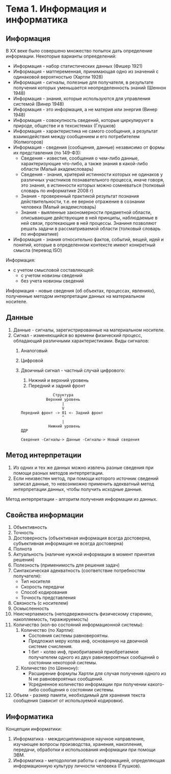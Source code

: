 # Тема 1. Информация и информатика
## Информация
В XX веке было совершено множество попыток дать определение информации. Некоторые варианты опрееделений:
- Информация - набор статистических данных (Фишер 1921)
- Информация - матпеременная, принимающая одно из значений с одинаковой вероятностью (Хартли 1928)
- Информация - сигналы, полезные для получателя, в результате получения которых уменьшается неопределенность знаний (Шеннон 1948)
- Информация - знания, которые используются для управления системой (Винер 1948)
- Информация - это информация, а не материя или энергия (Винер 1948)
- Информация - совокупность сведений, которые циркулируют в природе, обществе и в техсистемах (Глушков)
- Информация - характеристика не самого сообщения, а результат взаимодействия между сообщением и его потребителем (Колмогоров)
- Информация - сведения (сообщения, данные) независимо от формы их представления (по 149-ФЗ):
	- Сведения - известия, сообщения о чем-либо данные, характеризующие что-либо, а также знания в какой-либо области (Малый академсловарь)
	- Сведения - знания, критерий истинности которых не одинаков у различных участников познавательного процесса, иначе говоря, это знания, в истинности которых можно сомневаться (толковый словарь по информатике 2008 г)
	- Знания - проверенный практикой результат познания действительности, т.е. ее верное отражение в сознании человека (Малый академсловарь)
	- Знания - выяленные закономерности предметной области, описывающие действующие в ней принципы, наблюдаемые в ней связи, протекающие в ней процессы. Знаниня позволяют решать задачи в рассматриваемой области (толковый словарь по информатике)
- Информация - знания относительно фактов, событий, вещей, идей и понятий, которые в определенном контексте имеют конкретный смысла (перевод ISO)

Информация:
- с учетом смысловой составляющей:
	- с учетом новизны сведений
	- без учета новизны сведений

Информация - новые сведения (об объектах, процессах, явлениях), полученные методом интерпретации данных на материальном носителе.

## Данные
1. Данные - сигналы, зарегистрированные на материальном носителе.
2. Сигнал - изменяющийся во времени физический процесс, обладающий различными характеристиками. Виды сигналов:
	1. Аналоговый
	2. Цифровой
	3. Двоичный сигнал - частный случай цифрового:
		1. Нижний и верхний уровень
		2. Передний и задний фронт

		```
		              Структура
		           Верхний уровень
		                  |
		                  V
		Передний фронт -> 01 <- Задний фронт
		                  ^
		                  |
		            Нижний уровень
		ДДР

		Сведения -Сигналы-> Данные -Сигналы-> Новый сведения
		```

## Метод интерпретации
1. Из одних и тех же данных можно извлечь разные сведения при помощи разных методов интерпретации.
2. Если неизвестен метод, при помощи которого источник сведений записал данные, то невознможно применить адекватный метод интерпретации данных, чтобы получить исходные данные.

Метод интерпретации - алгоритм получения информации из данных.

## Свойства информации
1. Объективность
2. Точность
3. Достоверность (объективная информация всегда достоверна, субъективная информация не всегда достоверна)
4. Полнота
5. Актуальность (наличие нужной информации в момент принятия решения)
6. Полезность (применимость для решения задач)
7. Синтаксическая адекватность (соответствие потребностям получателя):
	- Тип носителя
	- Скорость передачи
	- Способ кодирования
	- Точность представления
8. Связность (с носителем)
9. Осмысленность
10. Неисчерпаемость (неподверженность физическому старению, накопляемость, тиражируемость)
11. Количество (кол-во состояний информационной системы):
	1. Количество (по Хартли):
		- Состояния системы равновероятны.
		- Предложил меру колва инф, основанную на двоичной системе счисления.
		- 1 бит - колво инф, приобритаемой приобретаемое получателем одного из двух равновероятных сообщений о состоянии некоторой системы.
	2. Количество (по Шеннону):
		- Расширение формулы Хартли для случая получения одного из N не равновероятных сообщений.
		- Усредненное количество информации при получении какого-либо сообщения о состоянии системы.
12. Объем - размер памяти, необходимый для хранения текста сообщения (зависит от используемой кодировки).

## Информатика
Концепции информатики:
1. Информатика - междисциплинарное научное направление, изучающее вопросы производства, хранения, накопления, передачи, обработки и использования информации при помощи ЭВМ.
2. Информатика - методология работы с информацией, определяющая информационную культуру личности человека (Глушков).
